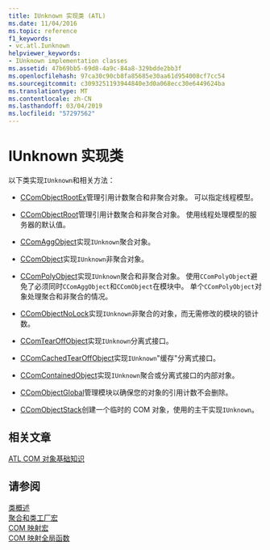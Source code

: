 ```yaml
---
title: IUnknown 实现类 (ATL)
ms.date: 11/04/2016
ms.topic: reference
f1_keywords:
- vc.atl.Iunknown
helpviewer_keywords:
- IUnknown implementation classes
ms.assetid: 47b69bb5-69d8-4a9c-84a8-329bdde2bb3f
ms.openlocfilehash: 97ca30c90cb8fa85685e30aa61d954008cf7cc54
ms.sourcegitcommit: c3093251193944840e3d0a068ecc30e6449624ba
ms.translationtype: MT
ms.contentlocale: zh-CN
ms.lasthandoff: 03/04/2019
ms.locfileid: "57297562"
---
```

# <a name="iunknown-implementation-classes"></a>IUnknown 实现类

以下类实现`IUnknown`和相关方法：

- [CComObjectRootEx](../atl/reference/ccomobjectrootex-class.md)管理引用计数聚合和非聚合对象。 可以指定线程模型。

- [CComObjectRoot](../atl/reference/ccomobjectroot-class.md)管理引用计数聚合和非聚合对象。 使用线程处理模型的服务器的默认值。

- [CComAggObject](../atl/reference/ccomaggobject-class.md)实现`IUnknown`聚合对象。

- [CComObject](../atl/reference/ccomobject-class.md)实现`IUnknown`非聚合对象。

- [CComPolyObject](../atl/reference/ccompolyobject-class.md)实现`IUnknown`聚合和非聚合对象。 使用`CComPolyObject`避免了必须同时`CComAggObject`和`CComObject`在模块中。 单个`CComPolyObject`对象处理聚合和非聚合的情况。

- [CComObjectNoLock](../atl/reference/ccomobjectnolock-class.md)实现`IUnknown`非聚合的对象，而无需修改的模块的锁计数。

- [CComTearOffObject](../atl/reference/ccomtearoffobject-class.md)实现`IUnknown`分离式接口。

- [CComCachedTearOffObject](../atl/reference/ccomcachedtearoffobject-class.md)实现`IUnknown`"缓存"分离式接口。

- [CComContainedObject](../atl/reference/ccomcontainedobject-class.md)实现`IUnknown`聚合或分离式接口的内部对象。

- [CComObjectGlobal](../atl/reference/ccomobjectglobal-class.md)管理模块以确保您的对象的引用计数不会删除。

- [CComObjectStack](../atl/reference/ccomobjectstack-class.md)创建一个临时的 COM 对象，使用的主干实现`IUnknown`。

## <a name="related-articles"></a>相关文章

[ATL COM 对象基础知识](../atl/fundamentals-of-atl-com-objects.md)

## <a name="see-also"></a>请参阅

[类概述](../atl/atl-class-overview.md)<br/>
[聚合和类工厂宏](../atl/reference/aggregation-and-class-factory-macros.md)<br/>
[COM 映射宏](../atl/reference/com-map-macros.md)<br/>
[COM 映射全局函数](../atl/reference/com-map-global-functions.md)
